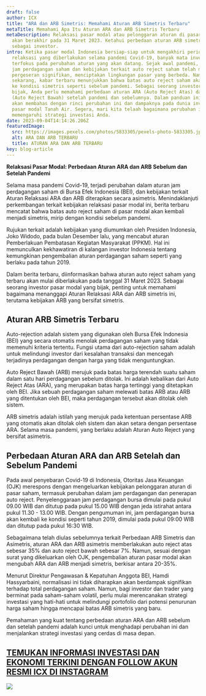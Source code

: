 ```yaml
---
draft: false
author: ICX
title: "ARA dan ARB Simetris: Memahami Aturan ARB Simetris Terbaru"
metaTitle: Memahami Apa Itu Aturan ARA dan ARB Simetris Terbaru
metaDescription: Relaksasi pasar modal atau pelonggaran aturan di pasar modal
  akan berakhir pada 31 Maret 2023. Ketahui perbedaan aturan ARB simetris
  sebagai investor.
intro: Ketika pasar modal Indonesia bersiap-siap untuk mengakhiri periode
  relaksasi yang diberlakukan selama pandemi Covid-19, banyak mata investor
  terfokus pada perubahan aturan yang akan datang. Sejak awal pandemi, aturan
  jam perdagangan saham dan kebijakan terkait auto reject saham telah mengalami
  pergeseran signifikan, menciptakan lingkungan pasar yang berbeda. Namun,
  sekarang, kabar terbaru menunjukkan bahwa batas auto reject saham akan kembali
  ke kondisi simetris seperti sebelum pandemi. Sebagai seorang investor yang
  bijak, Anda perlu memahami perbedaan aturan ARA (Auto Reject Atas) dan ARB
  (Auto Reject Bawah) setelah pandemi dan sebelumnya. Dalam panduan ini, kami
  akan membahas dengan rinci perubahan ini dan dampaknya pada dunia investasi di
  pasar modal Tanah Air. Segera, mari kita telaah bagaimana perubahan ini akan
  memengaruhi strategi investasi Anda.
date: 2023-09-04T14:14:26.206Z
featuredImage:
  src: https://images.pexels.com/photos/5833305/pexels-photo-5833305.jpeg?auto=compress&cs=tinysrgb&w=1260&h=750&dpr=2
  alt: ARA DAN ARB TERBARU
  title: ATURAN ARA DAN ARB TERBARU
key: blog-article
---
```

**Relaksasi Pasar Modal: Perbedaan Aturan ARA dan ARB Sebelum dan Setelah Pandemi**

Selama masa pandemi Covid-19, terjadi perubahan dalam aturan jam perdagangan saham di Bursa Efek Indonesia (BEI), dan kebijakan terkait Aturan Relaksasi ARA dan ARB diterapkan secara asimetris. Menindaklanjuti perkembangan terkait kebijakan relaksasi pasar modal ini, berita terbaru mencatat bahwa batas auto reject saham di pasar modal akan kembali menjadi simetris, mirip dengan kondisi sebelum pandemi.

Rujukan terkait adalah kebijakan yang diumumkan oleh Presiden Indonesia, Joko Widodo, pada bulan Desember lalu, yang mencabut aturan Pemberlakuan Pembatasan Kegiatan Masyarakat (PPKM). Hal ini memunculkan kekhawatiran di kalangan investor Indonesia tentang kemungkinan pengembalian aturan perdagangan saham seperti yang berlaku pada tahun 2019.

Dalam berita terbaru, diinformasikan bahwa aturan auto reject saham yang terbaru akan mulai diberlakukan pada tanggal 31 Maret 2023. Sebagai seorang investor pasar modal yang bijak, penting untuk memahami bagaimana menanggapi Aturan Relaksasi ARA dan ARB simetris ini, terutama kebijakan ARB yang bersifat simetris.

## Aturan ARB Simetris Terbaru

Auto-rejection adalah sistem yang digunakan oleh Bursa Efek Indonesia (BEI) yang secara otomatis menolak perdagangan saham yang tidak memenuhi kriteria tertentu. Fungsi utama dari auto-rejection saham adalah untuk melindungi investor dari kesalahan transaksi dan mencegah terjadinya perdagangan dengan harga yang tidak menguntungkan.

Auto Reject Bawah (ARB) merujuk pada batas harga terendah suatu saham dalam satu hari perdagangan sebelum ditolak. Ini adalah kebalikan dari Auto Reject Atas (ARA), yang merupakan batas harga tertinggi yang ditetapkan oleh BEI. Jika sebuah perdagangan saham melewati batas ARB atau ARB yang ditentukan oleh BEI, maka perdagangan tersebut akan ditolak oleh sistem.

ARB simetris adalah istilah yang merujuk pada ketentuan persentase ARB yang otomatis akan ditolak oleh sistem dan akan setara dengan persentase ARA. Selama masa pandemi, yang berlaku adalah Aturan Auto Reject yang bersifat asimetris.

## Perbedaan Aturan ARA dan ARB Setelah dan Sebelum Pandemi

Pada awal penyebaran Covid-19 di Indonesia, Otoritas Jasa Keuangan (OJK) merespons dengan mengeluarkan kebijakan pelonggaran aturan di pasar saham, termasuk perubahan dalam jam perdagangan dan penerapan auto reject. Penyelenggaraan jam perdagangan bursa dimulai pada pukul 09.00 WIB dan ditutup pada pukul 15.00 WIB dengan jeda istirahat antara pukul 11.30 - 13.00 WIB. Dengan pengumuman ini, jam perdagangan bursa akan kembali ke kondisi seperti tahun 2019, dimulai pada pukul 09:00 WIB dan ditutup pada pukul 16:30 WIB.

Sebagaimana telah diulas sebelumnya terkait Perbedaan ARB Simetris dan Asimetris, aturan ARA dan ARB asimetris memberlakukan auto reject atas sebesar 35% dan auto reject bawah sebesar 7%. Namun, sesuai dengan surat yang dikeluarkan oleh OJK, pengembalian aturan pasar modal akan mengubah ARA dan ARB menjadi simetris, berkisar antara 20-35%.

Menurut Direktur Pengawasan & Kepatuhan Anggota BEI, Hamdi Hassyarbaini, normalisasi ini tidak diharapkan akan berdampak signifikan terhadap total perdagangan saham. Namun, bagi investor dan trader yang berminat pada saham-saham volatil, perlu mulai merencanakan strategi investasi yang hati-hati untuk melindungi portofolio dari potensi penurunan harga saham hingga mencapai batas ARB simetris yang baru.

Pemahaman yang kuat tentang perbedaan aturan ARA dan ARB sebelum dan setelah pandemi adalah kunci untuk menghadapi perubahan ini dan menjalankan strategi investasi yang cerdas di masa depan.

## [T﻿EMUKAN INFORMASI INVESTASI DAN EKONOMI TERKINI DENGAN FOLLOW AKUN RESMI ICX DI INSTAGRAM](https://www.instagram.com/icx.id/)

![](/img/rsz_snapinstaapp_346119647_1435083573982006_484823168912654359_n_1080-1-.jpg)